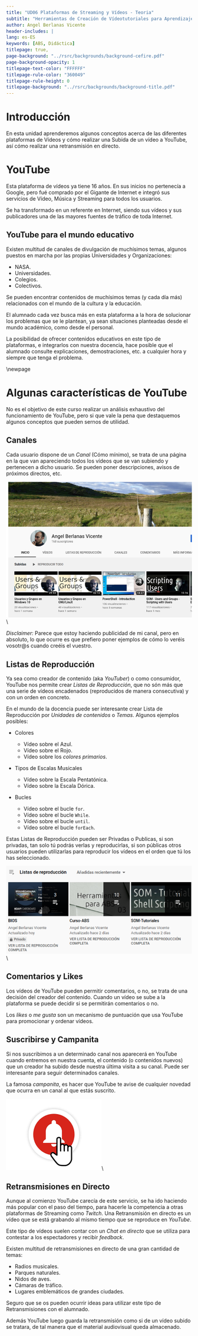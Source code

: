 ```yaml
---
title: "UD06 Plataformas de Streaming y Vídeos - Teoria"
subtitle: "Herramientas de Creación de Vídeotutoriales para Aprendizaje Basado en Servicios"
author: Angel Berlanas Vicente
header-includes: |
lang: es-ES
keywords: [ABS, Didáctica]
titlepage: true,
page-background: "../rsrc/backgrounds/background-cefire.pdf"
page-background-opacity: 1
titlepage-text-color: "FFFFFF"
titlepage-rule-color: "360049"
titlepage-rule-height: 0
titlepage-background: "../rsrc/backgrounds/background-title.pdf"
---
```


# Introducción

En esta unidad aprenderemos algunos conceptos acerca de las diferentes plataformas de Vídeos y cómo realizar una Subida de un vídeo a YouTube, así cómo realizar una retransmisión en directo.

# YouTube

Esta plataforma de vídeos ya tiene 16 años. En sus inicios no pertenecía a Google, pero fué comprado por el Gigante de Internet e integró sus servicios de Vídeo, Música y Streaming para todos los usuarios. 

Se ha transformado en un referente en Internet, siendo sus vídeos y sus publicadores una de las mayores fuentes de tráfico de toda Internet. 

## YouTube para el mundo educativo

Existen multitud de canales de divulgación de muchísimos temas, algunos puestos en marcha por las propias Universidades y Organizaciones:

- NASA.
- Universidades.
- Colegios.
- Colectivos.

Se pueden encontrar contenidos de muchísimos temas (y cada día más) relacionados con el mundo de la cultura y la educación.

El alumnado cada vez busca más en esta plataforma a la hora de solucionar los problemas que se le plantean, ya sean situaciones planteadas desde el mundo académico, como desde el personal.

La posibilidad de ofrecer contenidos educativos en este tipo de plataformas, e integrarlos con nuestra docencia, hace posible que el alumnado consulte explicaciones, demostraciones, etc. a cualquier hora y siempre que tenga el problema. 

\newpage
# Algunas características de YouTube

No es el objetivo de este curso realizar un análisis exhaustivo del funcionamiento de YouTube, pero si que vale la pena que destaquemos algunos conceptos que pueden sernos de utilidad.

## Canales

Cada usuario dispone de un *Canal* (Cómo mínimo),  se trata de una página en la que van apareciendo todos los vídeos que se van subiendo y pertenecen a dicho usuario. Se pueden poner descripciones, avisos de próximos directos, etc.

![Canal](imgs/canal.png)\

*Disclaimer:* Parece que estoy haciendo publicidad de mi canal, pero en absoluto, lo que ocurre es que prefiero poner ejemplos de cómo lo veréis vosotr@s cuando creéis el vuestro.


## Listas de Reproducción

Ya sea como creador de contenido (aka *YouTuber*) o como consumidor, YouTube nos permite crear *Listas de Reproducción*, que no són más que una serie de vídeos encadenados (reproducidos de manera consecutiva) y con un orden en concreto. 

En el mundo de la docencia puede ser interesante crear Lista de Reproducción por *Unidades de contenidos* o *Temas*. Algunos ejemplos posibles:

- Colores
  - Vídeo sobre el Azul.
  - Vídeo sobre el Rojo.
  - Vídeo sobre los *colores primarios*.

- Tipos de Escalas Musicales
  - Vídeo sobre la Escala Pentatónica.
  - Vídeo sobre la Escala Dórica.

- Bucles
  - Vídeo sobre el bucle `for`.
  - Vídeo sobre el bucle `While`.
  - Vídeo sobre el bucle `until`.
  - Vídeo sobre el bucle `forEach`.

Estas Listas de Reproducción pueden ser Privadas o Publicas, si son privadas, tan solo tú podrás verlas y reproducirlas, si son públicas otros usuarios pueden utilizarlas para reproducir los vídeos en el orden que tú los has seleccionado.

![Listas](imgs/listas.png)\

## Comentarios y Likes

Los vídeos de YouTube pueden permitir comentarios, o no, se trata de una decisión del creador del contenido. Cuando un vídeo se sube a la plataforma se puede decidir si se permitirán comentarios o no.

Los *likes* o *me gusta* son un mecanismo de puntuación que usa YouTube para promocionar y ordenar vídeos.

## Suscribirse y Campanita

Si nos suscribimos a un determinado canal nos aparecerá en YouTube cuando entremos en nuestra cuenta, el contenido (o contenidos nuevos) que un creador ha subido desde nuestra última visita a su canal. Puede ser interesante para seguir determinados canales.

La famosa *campanita*, es hacer que YouTube te avise de cualquier novedad que ocurra en un canal al que estás suscrito.

![Campanita](imgs/campanita.png)\

## Retransmisiones en Directo

Aunque al comienzo YouTube carecía de este servicio, se ha ido haciendo más popular con el paso del tiempo, para hacerle la competencia a otras plataformas de Streaming como *Twitch*. Una Retransmisión en directo es un vídeo que se está grabando al mismo tiempo que se reproduce en *YouTube*. 

Este tipo de vídeos suelen contar con un *Chat en directo* que se utiliza para contestar a los espectadores y recibir *feedback*. 

Existen multitud de retransmisiones en directo de una gran cantidad de temas:

- Radios musicales.
- Parques naturales.
- Nidos de aves.
- Cámaras de tráfico.
- Lugares emblemáticos de grandes ciudades.

Seguro que se os pueden ocurrir ideas para utilizar este tipo de Retransmisiones con el alumnado.

Además YouTube luego guarda la retransmisión como si de un vídeo subido se tratara, de tal manera que el material audiovisual queda almacenado.